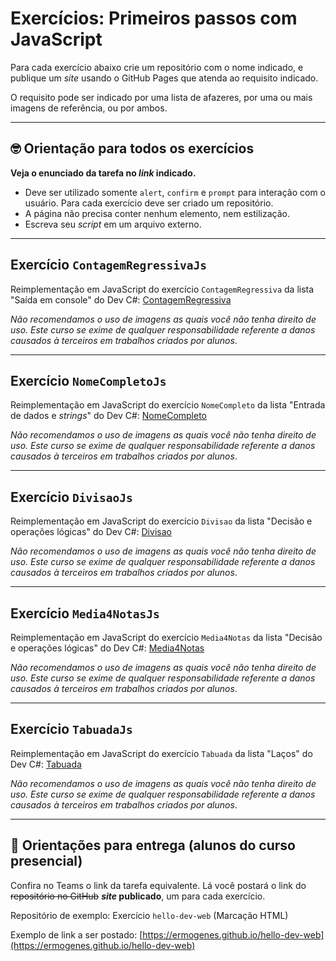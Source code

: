 # Exercícios: Primeiros passos com JavaScript

Para cada exercício abaixo crie um repositório com o nome indicado, e publique um _site_ usando o GitHub Pages que atenda ao requisito indicado.

O requisito pode ser indicado por uma lista de afazeres, por uma ou mais imagens de referência, ou por ambos.

---

## 🤓 Orientação para todos os exercícios

**Veja o enunciado da tarefa no _link_ indicado.**

- Deve ser utilizado somente `alert`, `confirm` e `prompt` para interação com o usuário. Para cada exercício deve ser criado um repositório.
- A página não precisa conter nenhum elemento, nem estilização.
- Escreva seu _script_ em um arquivo externo.

---

## Exercício `ContagemRegressivaJs`

Reimplementação em JavaScript do exercício `ContagemRegressiva` da lista "Saída em console" do Dev C#: [ContagemRegressiva](https://github.com/ermogenes/aulas-programacao-csharp/blob/master/exercises/saida.md#exerc%C3%ADcio-contagemregressiva)

_Não recomendamos o uso de imagens as quais você não tenha direito de uso. Este curso se exime de qualquer responsabilidade referente a danos causados à terceiros em trabalhos criados por alunos_.

---

## Exercício `NomeCompletoJs`

Reimplementação em JavaScript do exercício `NomeCompleto` da lista "Entrada de dados e _strings_" do Dev C#: [NomeCompleto](https://github.com/ermogenes/aulas-programacao-csharp/blob/master/exercises/entrada-strings.md#exerc%C3%ADcio-nomecompleto)

_Não recomendamos o uso de imagens as quais você não tenha direito de uso. Este curso se exime de qualquer responsabilidade referente a danos causados à terceiros em trabalhos criados por alunos_.

---

## Exercício `DivisaoJs`

Reimplementação em JavaScript do exercício `Divisao` da lista "Decisão e operações lógicas" do Dev C#: [Divisao](https://github.com/ermogenes/aulas-programacao-csharp/blob/master/exercises/decisao-simples.md#exerc%C3%ADcio-divisao)

_Não recomendamos o uso de imagens as quais você não tenha direito de uso. Este curso se exime de qualquer responsabilidade referente a danos causados à terceiros em trabalhos criados por alunos_.

---

## Exercício `Media4NotasJs`

Reimplementação em JavaScript do exercício `Media4Notas` da lista "Decisão e operações lógicas" do Dev C#: [Media4Notas](https://github.com/ermogenes/aulas-programacao-csharp/blob/master/exercises/decisao-simples.md#exerc%C3%ADcio-media4notas)

_Não recomendamos o uso de imagens as quais você não tenha direito de uso. Este curso se exime de qualquer responsabilidade referente a danos causados à terceiros em trabalhos criados por alunos_.

---

## Exercício `TabuadaJs`

Reimplementação em JavaScript do exercício `Tabuada` da lista "Laços" do Dev C#: [Tabuada](https://github.com/ermogenes/aulas-programacao-csharp/blob/master/exercises/lacos.md#exerc%C3%ADcio-tabuada)

_Não recomendamos o uso de imagens as quais você não tenha direito de uso. Este curso se exime de qualquer responsabilidade referente a danos causados à terceiros em trabalhos criados por alunos_.

---

## 🏁 Orientações para entrega (alunos do curso presencial)

Confira no Teams o link da tarefa equivalente. Lá você postará o link do ~~repositório no GitHub~~ **_site_ publicado**, um para cada exercício.

Repositório de exemplo: Exercício `hello-dev-web` (Marcação HTML)

Exemplo de link a ser postado: [https://ermogenes.github.io/hello-dev-web](https://ermogenes.github.io/hello-dev-web)
